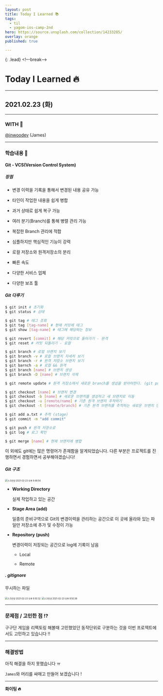 ```yaml
---
layout: post
title: Today I Learned 📚
tags:
  - til
  - yagom-ios-camp-2nd
hero: https://source.unsplash.com/collection/14233285/
overlay: orange
published: true

---
```


{: .lead}
<!–-break-–>


# Today I Learned 🔥

---

## 2021.02.23 (화) 

---

### WITH 👥

[@inwoodev](https://github.com/inwoodev) (James)

---

### 학습내용 📖

#### Git - VCS(Version Control System)



##### 장점

- 변경 이력을 기록을 통해서 변경된 내용 공유 가능
- 타인이 작업한 내용을 쉽게 병합
- 과거 상태로 쉽게 복구 가능
- 여러 분기(Branch)를 통해 병렬 관리 가능

- 복잡한 Branch 관리에 적합
- 심플하지만 핵심적인 기능이 강력
- 로컬 저장소와 원격저장소의 분리
- 빠른 속도
- 다양한 서비스 업체
- 다양한 보조 툴



##### Git 다루기

```sh
$ git init # 초기화
$ git status # 상태

$ git tag # 태그 조회
$ git tag [tag-name] # 현재 커밋에 태그 
$ git show [tag-name] # 태그에 해당하는 정보

$ git revert [commit] # 해당 커밋으로 돌아가기 - 원격
$ git reset # 커밋 되돌리기 - 로컬

$ git branch # 로컬 브랜치 보기
$ git branch -v # 로컬 브랜치 자세히 보기
$ git branch -r # 원격 저장소 브랜치 보기
$ git barnch -a # 로컬 && 원격
$ git branch [name] # 브랜치 생성
$ git branch -D [name] # 브랜치 삭제

$ git remote update # 원격 저장소에서 새로운 branch를 생성을 받아야한다. (git pull로 못함)

$ git checkout [name] # 브랜치 변경
$ git checkout -b [name] # 새로운 브랜치를 생성하고 새 브랜치로 이동
$ git checkout -u [remote/name] # 기존 원격 브랜치 추적하기
$ git checkout -t [remote/branch] # 기존 원격 브랜치를 추적하는 새로운 브랜치 만들기

$ git add a.txt # 추적 (stage)
$ git commit -m "add commit"

$ git push # 원격 저장소로
$ git log # 로그 확인

$ git merge [name] # 현재 브랜치에 병합

```



이 외에도 git에는 많은 명령어가 존재함을 알게되었습니다. 다른 부분은 프로젝트를 진행하면서 경험하면서 공부해야겠습니다!



##### Git 구조

<img src="/Users/yjaewoongnaver.com/Desktop/스크린샷 2021-02-23 오후 9.48.54.png" alt="스크린샷 2021-02-23 오후 9.48.54" style="zoom:50%;" />



- **Working Directory**

  실제 작업하고 있는 공간

- **Stage Area (add)**

  일종의 준비구역으로 Git의 변경이력을 관리하는 공간으로 이 곳에 올라와 있는 파일만 저장소에 추가 및 수정이 가능

- **Repository (push)**

  변경이력이 저장되는 공간으로 log에 기록이 남음

  - Local

  - Remote



##### . gitignore 

무시하는 파일 

<img src="/Users/yjaewoongnaver.com/Desktop/스크린샷 2021-02-23 오후 9.50.32.png" alt="스크린샷 2021-02-23 오후 9.50.32" style="zoom:50%;" />

<img src="/Users/yjaewoongnaver.com/Desktop/스크린샷 2021-02-23 오후 9.50.39.png" alt="스크린샷 2021-02-23 오후 9.50.39" style="zoom:50%;" />



---

### 문제점 / 고민한 점 ⁉️

 구구단 게임을 리펙토링 해볼때 고민했었던 동작단위로 구분하는 것을 이번 프로젝트에서도 고민하고 있습니다 !! 



---

### 해결방법

아직 해결을 하지 못했습니다 ㅠ

`James`와 머리를 싸매고 만들어 보겠습니다 ! 

****

**화이팅 🔥**